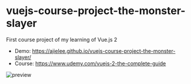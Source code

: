 # vuejs-course-project-the-monster-slayer
First course project of my learning of Vue.js 2

- Demo: https://ajielee.github.io/vuejs-course-project-the-monster-slayer/
- Course: https://www.udemy.com/vuejs-2-the-complete-guide

![preview](http://res.cloudinary.com/dvlfojetn/image/upload/v1514633563/Public/the-monster-slayer.gif)
